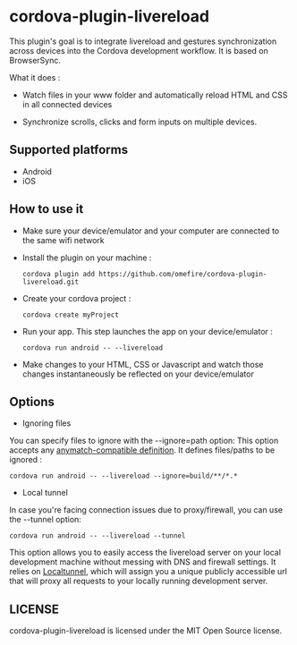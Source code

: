 # cordova-plugin-livereload
This plugin's goal is to integrate livereload and gestures synchronization across devices into the Cordova development workflow. It is based on BrowserSync.

What it does :

* Watch files in your www folder and automatically reload HTML and CSS in all connected devices

* Synchronize scrolls, clicks and form inputs on multiple devices.

## Supported platforms
* Android
* iOS

## How to use it

* Make sure your device/emulator and your computer are connected to the same wifi network


* Install the plugin on your machine : 

    ```cordova plugin add https://github.com/omefire/cordova-plugin-livereload.git```

* Create your cordova project :

    ``` cordova create myProject ```


* Run your app. This step launches the app on your device/emulator :

    ```cordova run android -- --livereload```

* Make changes to your HTML, CSS or Javascript and watch those changes instantaneously be reflected on your device/emulator

## Options

* Ignoring files

You can specify files to ignore with the --ignore=path option:
 This option accepts any [anymatch-compatible definition](https://www.npmjs.com/package/anymatch). It defines files/paths to be ignored :

```cordova run android -- --livereload --ignore=build/**/*.*```

* Local tunnel

In case you're facing connection issues due to proxy/firewall, you can use the --tunnel option:

```cordova run android -- --livereload --tunnel```

 This option allows you to easily access the livereload server on your local development machine without messing with DNS and firewall settings.
 It relies on [Localtunnel](http://localtunnel.me/), which will assign you a unique publicly accessible url that will proxy all requests to your locally running development server.


## LICENSE

cordova-plugin-livereload is licensed under the MIT Open Source license.